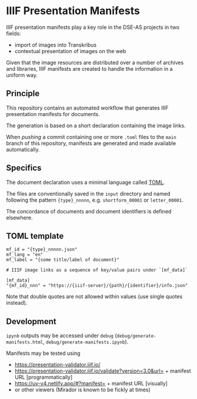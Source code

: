# IIIF Presentation Manifests

IIIF presentation manifests play a key role in the DSE-AS projects in two fields:

* import of images into Transkribus
* contextual presentation of images on the web

Given that the image resources are distributed over a number of archives and libraries, IIIF manifests are created to handle the information in a uniform way.

## Principle 

This repository contains an automated workflow that generates IIIF presentation manifests for documents.

The generation is based on a short declaration containing the image links.

When *pushing* a commit containing one or more `.toml` files to the `main` branch of this repository, manifests are generated and made available automatically.

## Specifics

The document declaration uses a minimal language called [TOML](https://en.wikipedia.org/wiki/TOML).

The files are conventionally saved in the `input` directory and named following the pattern `{type}_nnnnn`, e.g. `shortform_00001` or `letter_00001`. 

The concordance of documents and document identifiers is defined elsewhere.

## TOML template

```
mf_id = "{type}_nnnnn.json"
mf_lang = "en"
mf_label = "{some title/label of document}"

# IIIF image links as a sequence of key/value pairs under `[mf_data]`

[mf_data]
"{mf_id}_nnn" = "https://{iiif-server}/{path}/{identifier}/info.json"
```
Note that double quotes are not allowed within values (use single quotes instead).

## Development

`ipynb` outputs may be accessed under `debug` (`debug/generate-manifests.html`, `debug/generate-manifests.ipynb`).

Manifests may be tested using

* https://presentation-validator.iiif.io/
* https://presentation-validator.iiif.io/validate?version=3.0&url= + manifest URL [programmatically]
* https://uv-v4.netlify.app/#?manifest= + manifest URL [visually]
* or other viewers (Mirador is known to be fickly at times)